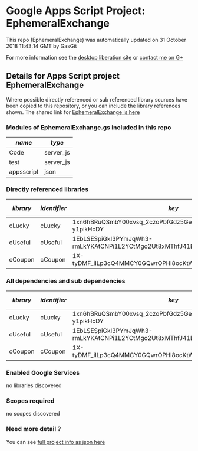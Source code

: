 # Google Apps Script Project: EphemeralExchange
This repo (EphemeralExchange) was automatically updated on 31 October 2018 11:43:14 GMT by GasGit

For more information see the [desktop liberation site](http://ramblings.mcpher.com/Home/excelquirks/drivesdk/gettinggithubready "desktop liberation") or [contact me on G+](https://plus.google.com/+BruceMcpherson "Bruce McPherson - GDE")
## Details for Apps Script project EphemeralExchange
Where possible directly referenced or sub referenced library sources have been copied to this repository, or you can include the library references shown. 
The shared link for [EphemeralExchange is here](https://script.google.com/d/1WPLt-w97AMa5FvLmRpCHRgMpzVf3Urt5PFQmDgx74VmB5nd6Bz-95aK3/edit?usp=sharing "open in the GAS IDE")

### Modules of EphemeralExchange.gs included in this repo
*name*|*type*
--- | --- 
Code| server_js
test| server_js
appsscript| json
### Directly referenced libraries
*library*|*identifier*|*key*|*version*|*dev mode*|*source*|
--- | --- | --- | --- | --- | --- 
cLucky| cLucky|1xn6hBRuQSmbY00xvsq_2czoPbfGdz5GeK7xrdRK0dwDKb1-y1pikHcDY|2|no|[here](libraries/cLucky "library source")
cUseful| cUseful|1EbLSESpiGkI3PYmJqWh3-rmLkYKAtCNPi1L2YCtMgo2Ut8xMThfJ41Ex|77|no|[here](libraries/cUseful "library source")
cCoupon| cCoupon|1X-tyDMF_iILp3cQ4MMCY0GQwrOPHl8ocKtWhqVuw1u5PG5wMytL6mjOP|3|no|[here](libraries/cCoupon "library source")
### All dependencies and sub dependencies
*library*|*identifier*|*key*|*version*|*dev mode*|*source*|
--- | --- | --- | --- | --- | --- 
cLucky| cLucky|1xn6hBRuQSmbY00xvsq_2czoPbfGdz5GeK7xrdRK0dwDKb1-y1pikHcDY|2|no|[here](libraries/cLucky "library source")
cUseful| cUseful|1EbLSESpiGkI3PYmJqWh3-rmLkYKAtCNPi1L2YCtMgo2Ut8xMThfJ41Ex|77|no|[here](libraries/cUseful "library source")
cCoupon| cCoupon|1X-tyDMF_iILp3cQ4MMCY0GQwrOPHl8ocKtWhqVuw1u5PG5wMytL6mjOP|3|no|[here](libraries/cCoupon "library source")
### Enabled Google Services
no libraries discovered
### Scopes required
no scopes discovered
### Need more detail ?
You can see [full project info as json here](info.json)
